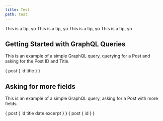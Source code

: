 ```yaml
---
title: Test
path: test
---
```


<Tip>
This is a tip, yo
</Tip>

<Warning>
This is a tip, yo
</Warning>

<Info>
This is a tip, yo
</Info>

<Danger>
This is a tip, yo
</Danger>

## Getting Started with GraphQL Queries 

This is an example of a simple GraphQL query, querying for a Post and asking for the Post ID and Title.

<Playground title="Query for a with ID and Title">
{
  post {
    id
    title
  }
}
</Playground>

## Asking for more fields

This is an example of a simple GraphQL query, asking for a Post with more fields.

<Playground title="Query for a Post with more fields">
{
  post {
    id
    title
    date
    excerpt
  }
}
</Playground>

<Playground title="hugh momma">
{
  post {
    id
  }
}
</Playground>